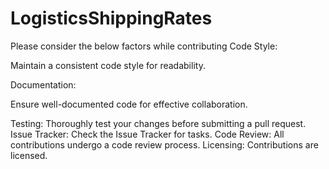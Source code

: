 # LogisticsShippingRates
Please consider the below factors while contributing
Code Style:

Maintain a consistent code style for readability.

Documentation:

Ensure well-documented code for effective collaboration.

Testing:
Thoroughly test your changes before submitting a pull request.
Issue Tracker:
Check the Issue Tracker for tasks.
Code Review:
All contributions undergo a code review process.
Licensing:
Contributions are licensed.
